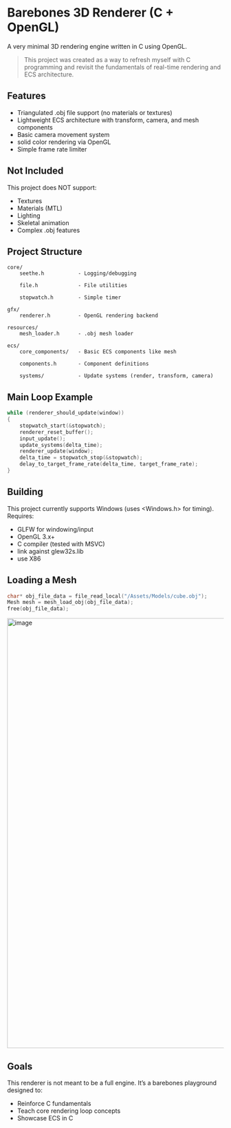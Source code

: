 Barebones 3D Renderer (C + OpenGL)
==================================

A very minimal 3D rendering engine written in C using OpenGL.

> This project was created as a way to refresh myself with C programming and revisit the fundamentals of real-time rendering and ECS architecture.

Features
--------

- Triangulated .obj file support (no materials or textures)
- Lightweight ECS architecture with transform, camera, and mesh components
- Basic camera movement system
- solid color rendering via OpenGL
- Simple frame rate limiter

Not Included
------------

This project does NOT support:
- Textures
- Materials (MTL)
- Lighting
- Skeletal animation
- Complex .obj features

Project Structure
-----------------

```
core/
    seethe.h           - Logging/debugging
    
    file.h             - File utilities
    
    stopwatch.h        - Simple timer
```
```
gfx/
    renderer.h         - OpenGL rendering backend
```
```
resources/
    mesh_loader.h      - .obj mesh loader
```
```
ecs/
    core_components/   - Basic ECS components like mesh
    
    components.h       - Component definitions
    
    systems/           - Update systems (render, transform, camera)
```
Main Loop Example
-----------------
```C
while (renderer_should_update(window))
{
    stopwatch_start(&stopwatch);
    renderer_reset_buffer();
    input_update();
    update_systems(delta_time);
    renderer_update(window);
    delta_time = stopwatch_stop(&stopwatch);
    delay_to_target_frame_rate(delta_time, target_frame_rate);
}
```
Building
--------

This project currently supports Windows (uses <Windows.h> for timing). Requires:

- GLFW for windowing/input
- OpenGL 3.x+
- C compiler (tested with MSVC)
- link against glew32s.lib
- use X86
  
Loading a Mesh
--------------

```C
char* obj_file_data = file_read_local("/Assets/Models/cube.obj");
Mesh mesh = mesh_load_obj(obj_file_data);
free(obj_file_data);
```

<img width="1282" height="999" alt="image" src="https://github.com/user-attachments/assets/6b630e40-60bc-4948-9c0a-59c7cddd29a8" />


Goals
-----

This renderer is not meant to be a full engine. It’s a barebones playground designed to:

- Reinforce C fundamentals
- Teach core rendering loop concepts
- Showcase ECS in C
